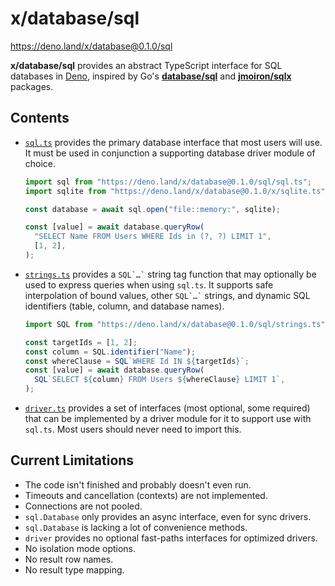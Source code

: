 # x/database/sql

https://deno.land/x/database@0.1.0/sql

**x/database/sql** provides an abstract TypeScript interface for SQL databases
in [Deno], inspired by Go's
[**database/sql**](https://golang.org/pkg/database/sql/) and
[**jmoiron/sqlx**](https://pkg.go.dev/github.com/jmoiron/sqlx) packages.

[Deno]: https://deno.land/

## Contents

- [`sql.ts`](./sql.ts) provides the primary database interface that most users
  will use. It must be used in conjunction a supporting database driver module
  of choice.

  ```ts
  import sql from "https://deno.land/x/database@0.1.0/sql/sql.ts";
  import sqlite from "https://deno.land/x/database@0.1.0/x/sqlite.ts";

  const database = await sql.open("file::memory:", sqlite);

  const [value] = await database.queryRow(
    "SELECT Name FROM Users WHERE Ids in (?, ?) LIMIT 1",
    [1, 2],
  );
  ```

- [`strings.ts`](./strings.ts) provides a <code>SQL\`…\`</code> string tag
  function that may optionally be used to express queries when using `sql.ts`.
  It supports safe interpolation of bound values, other <code>SQL\`…\`</code>
  strings, and dynamic SQL identifiers (table, column, and database names).

  ```ts
  import SQL from "https://deno.land/x/database@0.1.0/sql/strings.ts";

  const targetIds = [1, 2];
  const column = SQL.identifier("Name");
  const whereClause = SQL`WHERE Id IN ${targetIds}`;
  const [value] = await database.queryRow(
    SQL`SELECT ${column} FROM Users ${whereClause} LIMIT 1`,
  );
  ```

- [`driver.ts`](./driver.ts) provides a set of interfaces (most optional, some
  required) that can be implemented by a driver module for it to support use
  with `sql.ts`. Most users should never need to import this.

## Current Limitations

- The code isn't finished and probably doesn't even run.
- Timeouts and cancellation (contexts) are not implemented.
- Connections are not pooled.
- `sql.Database` only provides an async interface, even for sync drivers.
- `sql.Database` is lacking a lot of convenience methods.
- `driver` provides no optional fast-paths interfaces for optimized drivers.
- No isolation mode options.
- No result row names.
- No result type mapping.

